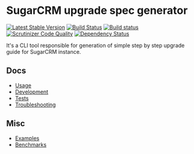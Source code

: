 # SugarCRM upgrade spec generator
[![Latest Stable Version](https://poser.pugx.org/mikekamornikov/uspec/v/stable)](https://packagist.org/packages/mikekamornikov/uspec)
[![Build Status](https://travis-ci.org/mikekamornikov/UpgradeSpec.svg?branch=master)](https://travis-ci.org/mikekamornikov/UpgradeSpec)
[![Build status](https://ci.appveyor.com/api/projects/status/qga7k1u6p8i695ef?svg=true)](https://ci.appveyor.com/project/mikekamornikov/upgradespec)
[![Scrutinizer Code Quality](https://scrutinizer-ci.com/g/mikekamornikov/UpgradeSpec/badges/quality-score.png?b=master)](https://scrutinizer-ci.com/g/mikekamornikov/UpgradeSpec/?branch=master)
[![Dependency Status](https://www.versioneye.com/user/projects/586fd3e82f149b004e0b16c9/badge.svg?style=flat-square)](https://www.versioneye.com/user/projects/586fd3e82f149b004e0b16c9)

It's a CLI tool responsible for generation of simple step by step upgrade guide for SugarCRM instance.   

## Docs

- [Usage](./resources/docs/Usage.md)
- [Development](./resources/docs/Development.md)
- [Tests](./resources/docs/Tests.md)
- [Troubleshooting](./resources/docs/Troubleshooting.md)

## Misc

- [Examples](./resources/examples)
- [Benchmarks](./resources/benchmarks)
